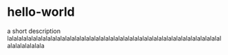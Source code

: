 # hello-world
a short description
lalalalalalalalalalalalalalalalalalalalalalalalalalalalalalalalalalalalalalalalalalalalalalalalalalalala
